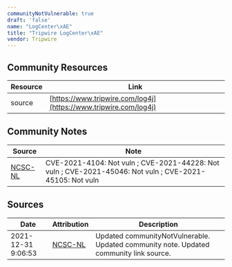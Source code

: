 ```yaml
---
communityNotVulnerable: true
draft: 'false'
name: "LogCenter\xAE"
title: "Tripwire LogCenter\xAE"
vendor: Tripwire
---
```



## Community Resources
| Resource | Link |
| --- | --- |
| source | [https://www.tripwire.com/log4j](https://www.tripwire.com/log4j) |

## Community Notes
| Source | Note |
| --- | --- |
| [NCSC-NL](https://github.com/NCSC-NL/log4shell/blob/main/software/README.md) | CVE-2021-4104: Not vuln ; CVE-2021-44228: Not vuln ; CVE-2021-45046: Not vuln ; CVE-2021-45105: Not vuln </ul> |

## Sources
| Date | Attribution | Description |
| --- | --- | --- |
| 2021-12-31 9:06:53 | [NCSC-NL](https://github.com/NCSC-NL/log4shell/blob/main/software/README.md) | Updated communityNotVulnerable. Updated community note. Updated community link source.  |
